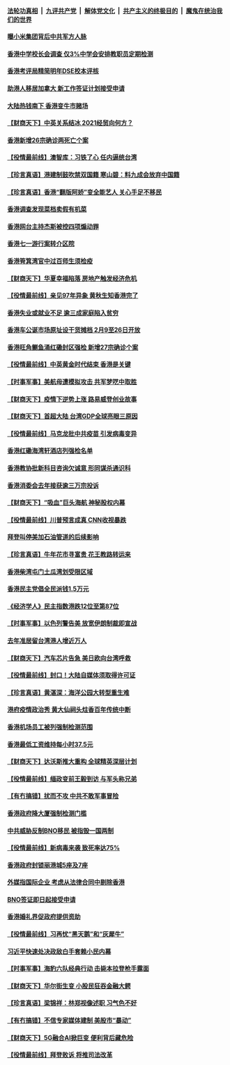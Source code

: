####  [法轮功真相](../../../../basic/blob/master/README.md?t=02110431) &nbsp;|&nbsp; [九评共产党](../../../../9ping.md/blob/master/README.md?t=02110431) &nbsp;|&nbsp; [解体党文化](../../../../jtdwh.md/blob/master/README.md?t=02110431)  &nbsp;|&nbsp; [共产主义的终极目的](../../../../gczydzjmd.md/blob/master/README.md?t=02110431) &nbsp;|&nbsp; [魔鬼在统治我们的世界](../../../../mgztzwmdsj.md/blob/master/README.md?t=02110431) 

#### [曝小米集团背后中共军方人脉](../pages/nsc415/n12744852.md?t=02110431) 

#### [香港中学校长会调查 仅3%中学会安排教职员定期检测](../pages/nsc415/n12744153.md?t=02110431) 

#### [香港考评局精简明年DSE校本评核](../pages/nsc415/n12744144.md?t=02110431) 

#### [助港人移居加拿大 新工作签证计划接受申请](../pages/nsc415/n12744106.md?t=02110431) 

#### [大陆热钱南下 香港变牛市赌场](../pages/nsc415/n12744092.md?t=02110431) 

#### [【财商天下】中英关系结冰 2021经贸向何方？](../pages/nsc415/n12743374.md?t=02110431) 

#### [香港新增26宗确诊两死亡个案](../pages/nsc415/n12744015.md?t=02110431) 

#### [【役情最前线】澳智库：习铁了心 任内逼统台湾](../pages/nsc415/n12743554.md?t=02110431) 

#### [【珍言真语】港建制鼓吹禁双国籍 寒山碧：料九成会放弃中国籍](../pages/nsc415/n12742636.md?t=02110431) 

#### [【珍言真语】香港“翻版阿娇”变全能艺人 关心手足不移民](../pages/nsc415/n12741742.md?t=02110431) 

#### [香港调查发现菜档卖假有机菜](../pages/nsc415/n12741733.md?t=02110431) 

#### [香港网台主持杰斯被控四项煽动罪](../pages/nsc415/n12741728.md?t=02110431) 

#### [香港七一游行案转介区院](../pages/nsc415/n12741704.md?t=02110431) 

#### [香港筲箕湾官中过百师生须检疫](../pages/nsc415/n12741655.md?t=02110431) 

#### [【财商天下】华夏幸福陷落 房地产触发经济危机](../pages/nsc415/n12741076.md?t=02110431) 

#### [【役情最前线】亲见97年异象 黄秋生知香港完了](../pages/nsc415/n12741161.md?t=02110431) 

#### [香港失业或就业不足 逾三成家庭陷入贫穷](../pages/nsc415/n12739500.md?t=02110431) 

#### [香港车公诞市场原址设干货摊档 2月9至26日开放](../pages/nsc415/n12739504.md?t=02110431) 

#### [香港旺角鲗鱼涌红磡封区强检 新增27宗确诊个案](../pages/nsc415/n12739472.md?t=02110431) 

#### [【役情最前线】中英黄金时代结束 香港是关键](../pages/nsc415/n12739005.md?t=02110431) 

#### [【时事军事】美航母遭模拟攻击 共军梦呓中取胜](../pages/nsc415/n12736060.md?t=02110431) 

#### [【财商天下】疫情下逆势上涨 路易威登创业故事](../pages/nsc415/n12737556.md?t=02110431) 

#### [【财商天下】首超大陆 台湾GDP全球亮眼三原因](../pages/nsc415/n12735995.md?t=02110431) 

#### [【役情最前线】马克龙批中共疫苗 引发病毒变异](../pages/nsc415/n12736113.md?t=02110431) 

#### [香港红磡海湾轩酒店列强检名单](../pages/nsc415/n12734293.md?t=02110431) 

#### [香港教协批新科目咨询欠诚意 形同谋杀通识科](../pages/nsc415/n12734281.md?t=02110431) 

#### [香港消委会去年接获逾三万宗投诉](../pages/nsc415/n12734265.md?t=02110431) 

#### [【财商天下】“吸血”巨头海航 神秘股权内幕](../pages/nsc415/n12733673.md?t=02110431) 

#### [【役情最前线】川普预言成真 CNN收视暴跌](../pages/nsc415/n12733798.md?t=02110431) 

#### [拜登叫停美加石油管道的后续影响](../pages/nsc415/n12733913.md?t=02110431) 

#### [【珍言真语】牛年花市寻富贵 花王教路转运来](../pages/nsc415/n12732894.md?t=02110431) 

#### [香港柴湾屯门土瓜湾划受限区域](../pages/nsc415/n12731691.md?t=02110431) 

#### [香港民主党倡全民派钱1.5万元](../pages/nsc415/n12731678.md?t=02110431) 

#### [《经济学人》民主指数港跌12位至第87位](../pages/nsc415/n12731655.md?t=02110431) 

#### [【时事军事】以色列警告美 放宽伊朗制裁即宣战](../pages/nsc415/n12728803.md?t=02110431) 

#### [去年准居留台湾港人增近万人](../pages/nsc415/n12731625.md?t=02110431) 

#### [【财商天下】汽车芯片告急 美日欧向台湾呼救](../pages/nsc415/n12731313.md?t=02110431) 

#### [【役情最前线】封口！大陆自媒体须取得许可证](../pages/nsc415/n12731345.md?t=02110431) 

#### [【珍言真语】黄湛深：海洋公园大转型重生难](../pages/nsc415/n12731061.md?t=02110431) 

#### [港府疫情政治秀 黄大仙祠头炷香百年传统中断](../pages/nsc415/n12729280.md?t=02110431) 

#### [香港机场员工被列强制检测范围](../pages/nsc415/n12729219.md?t=02110431) 

#### [香港最低工资维持每小时37.5元](../pages/nsc415/n12729193.md?t=02110431) 

#### [【财商天下】达沃斯推大重构 全球精英深层计划](../pages/nsc415/n12728749.md?t=02110431) 

#### [【役情最前线】缅政变前王毅到访 与军头称兄弟](../pages/nsc415/n12728882.md?t=02110431) 

#### [【有冇搞错】扰而不攻 中共不敢军事冒险](../pages/nsc415/n12726894.md?t=02110431) 

#### [香港政府降大厦强制检测门槛](../pages/nsc415/n12726906.md?t=02110431) 

#### [中共威胁反制BNO移民 被指毁一国两制](../pages/nsc415/n12726880.md?t=02110431) 

#### [【役情最前线】新病毒来袭 致死率达75%](../pages/nsc415/n12726540.md?t=02110431) 

#### [香港政府封锁丽港城5座及7座](../pages/nsc415/n12724530.md?t=02110431) 

#### [外媒指国际企业 考虑从法律合同中剔除香港](../pages/nsc415/n12724520.md?t=02110431) 

#### [BNO签证即日起接受申请](../pages/nsc415/n12724514.md?t=02110431) 

#### [香港婚礼界促政府提供资助](../pages/nsc415/n12724507.md?t=02110431) 

#### [【役情最前线】习再忧“黑天鹅”和“灰犀牛”](../pages/nsc415/n12724141.md?t=02110431) 

#### [习近平快速处决政敌白手套赖小民内幕](../pages/nsc415/n12723240.md?t=02110431) 

#### [【时事军事】海豹六队经典行动 击毙本拉登枪手露面](../pages/nsc415/n12721913.md?t=02110431) 

#### [【财商天下】华尔街生变 小股民狂吞金融大鳄](../pages/nsc415/n12722922.md?t=02110431) 

#### [【珍言真语】梁锦祥：林郑视像述职 习气色不好](../pages/nsc415/n12722613.md?t=02110431) 

#### [【有冇搞错】不信专家媒体建制 美股市“暴动”](../pages/nsc415/n12721860.md?t=02110431) 

#### [【财商天下】5G融合AI掀巨变 便利背后藏危险](../pages/nsc415/n12721768.md?t=02110431) 

#### [【役情最前线】拜登败诉 将推司法改革](../pages/nsc415/n12721717.md?t=02110431) 

